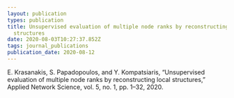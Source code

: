 ```yaml
---
layout: publication
types: publication
title: Unsupervised evaluation of multiple node ranks by reconstructing local
  structures
date: 2020-08-03T10:27:37.852Z
tags: journal_publications
publication_date: 2020-08-12
---
```

<!--StartFragment-->

E. Krasanakis, S. Papadopoulos, and Y. Kompatsiaris, “Unsupervised evaluation of multiple node ranks by reconstructing local structures,” Applied Network Science, vol. 5, no. 1, pp. 1–32, 2020.

<!--EndFragment-->